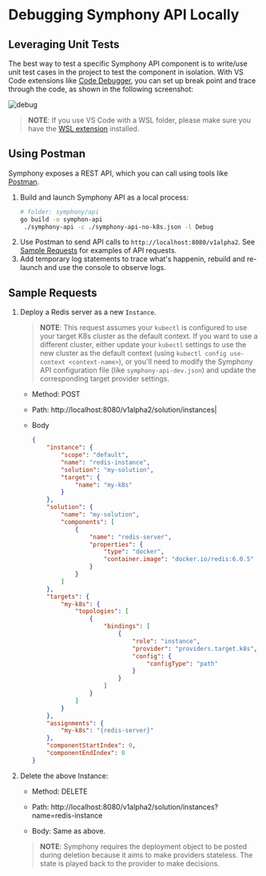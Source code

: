 # Debugging Symphony API Locally

## Leveraging Unit Tests

The best way to test a specific Symphony API component is to write/use unit test cases in the project to test the component in isolation. With VS Code extensions like [Code Debugger]( https://marketplace.visualstudio.com/items?itemName=wowbox.code-debuger), you can set up break point and trace through the code, as shown in the following screenshot:

![debug](../images/debug.png)

> **NOTE**: If you use VS Code with a WSL folder, please make sure you have the [WSL extension](https://marketplace.visualstudio.com/items?itemName=ms-vscode-remote.remote-wsl) installed.


## Using Postman

Symphony exposes a REST API, which you can call using tools like [Postman](https://www.postman.com/). 
1. Build and launch Symphony API as a local process:
   ```bash
   # folder: symphony/api
   go build -o symphon-api
    ./symphony-api -c ./symphony-api-no-k8s.json -l Debug
    ```
2. Use Postman to send API calls to ```http://localhost:8080/v1alpha2```. See [Sample Requests](#sample-requests) for examples of API requests.
3. Add temporary log statements to trace what's happenin, rebuild and re-launch and use the console to observe logs.

## Sample Requests
1. Deploy a Redis server as a new ```Instance```.

   > **NOTE**: This request assumes your ```kubectl``` is configured to use your target K8s cluster as the default context. If you want to use a different cluster, either update your ```kubectl``` settings to use the new cluster as the default context (using ```kubectl config use-context <context-name>```), or you'll need to modify the Symphony API configuration file (like ```symphony-api-dev.json```) and update the corresponding target provider settings.

   * Method: POST
   * Path: http://localhost:8080/v1alpha2/solution/instances|
   * Body

        ```json 
        {
            "instance": {
                "scope": "default",
                "name": "redis-instance",
                "solution": "my-solution",
                "target": {
                    "name": "my-k8s"
                }                 
            },
            "solution": {
                "name": "my-solution",
                "components": [
                    {
                        "name": "redis-server",
                        "properties": {
                            "type": "docker",
                            "container.image": "docker.io/redis:6.0.5"
                        }
                    }
                ]
            },
            "targets": {
                "my-k8s": {
                    "topologies": [
                        {
                            "bindings": [
                                {
                                    "role": "instance",
                                    "provider": "providers.target.k8s",
                                    "config": {
                                        "configType": "path"
                                    }
                                }
                            ]
                        }
                    ]
                }
            },
            "assignments": {
                "my-k8s": "{redis-server}"
            },
            "componentStartIndex": 0,
            "componentEndIndex": 0                
        }

2. Delete the above Instance:

    * Method: DELETE
    * Path: http://localhost:8080/v1alpha2/solution/instances?name=redis-instance

    * Body: Same as above. 
    
    > **NOTE**: Symphony requires the deployment object to be posted during deletion because it aims to make providers stateless. The state is played back to the provider to make decisions.
